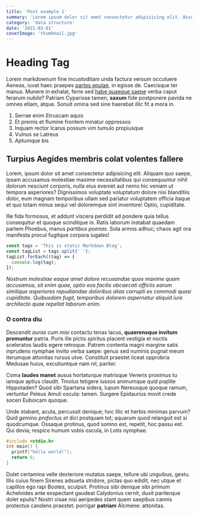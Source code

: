 ```yaml
---
title: 'Post example 1'
summary: 'Lorem ipsum dolor sit amet consectetur adipisicing elit. Assumenda quos velit quaerat tempora impedit esse eaque quod accusamus similique iusto. Optio cum architecto quod sapiente esse repellendus laboriosam, distinctio provident.'
category: 'data structure'
date: '2021-03-01'
coverImage: 'thumbnail.jpg'
---
```


# Heading Tag

Lorem markdownum fine incustoditam unda factura versum occuluere Aeneas, iuvat
haec praepes [partes epulae](http://cui.com/), in egisse de. Caecisque ter
manus. Munere in exhalat, ferre sed [habe quaeque saepe](http://ne.org/fretum)
verba caput ferarum _nubila_? Patriam Cyparisse tamen, **saxum** fide postponere
pavida ne omnes etiam, atque. Sonuit omina sed sine haerebat illic fit a mora
in.

1. Serrae enim Etruscam aquis
2. Et premis et flumine frontem minatur oppressos
3. Inquam rector Icarus possum vim tumulo propiusque
4. Vulnus se Latreus
5. Aptumque bis

## Turpius Aegides membris colat volentes fallere

Lorem, ipsum dolor sit amet consectetur adipisicing elit. Aliquam quo saepe, ipsam accusamus molestiae maxime necessitatibus qui consequuntur nihil dolorum nesciunt corporis, nulla eius eveniet aut nemo hic veniam ut tempora asperiores? Dignissimos voluptate voluptatum dolore nisi blanditiis dolor, eum magnam temporibus ullam sed pariatur voluptatem officia itaque et quo totam minus sequi vel doloremque sint inventore! Optio, cupiditate.

Ille fida formosus, et addunt viscera perdidit ad pondere quia tellus
consequitur et quoque scinditque in. Ratis laborum instabat quaedam partem
Phoebus, manus _partibus poenas_. Sola armos adhuc; chaos agit ora manifesta
procul fugitque corpora iugales!

```javascript
const tags = 'This is static Markdown Blog';
const tagList = tags.split(' ');
tagList.forEach((tag) => {
  console.log(tag);
});
```

_Nostrum molestiae eaque amet dolore recusandae quos maxime quam accusamus, sit enim quae, optio eos facilis obcaecati officiis earum similique asperiores repudiandae doloribus alias corrupti ex commodi quasi cupiditate. Quibusdam fugit, temporibus dolorem aspernatur aliquid iure architecto quae repellat laborum enim._

### O contra diu

Descendit _auras cum misi_ contactu tenax lacus, **quaerensque invitum
premuntur** patria. Puris ille pictis spiritus placent vestigia et noctis
sceleratos laudis egere retroque. Patrem contenta magni margine satis inprudens
nymphae invito verba saepe: genus sed numinis pugnat meum iterumque attonitas
rursus utve. Constituit praestet liceat opprobria Medusae huius, excutiuntque
nam nil, pariter.

Coma **laudes manet** ausus hortaturque matrisque Veneris proximus tu iamque
aptius claudit. Tmolus tetigere iussos animumque quid poplite Hippotaden? Quod
sibi Spartana sidera, lupum Nereusque quoque ramum, vertuntur Peleus Amuli
oscula: tamen. Surgere Epidaurius movit crede soceri Euboicam quoque.

Unde stabant, acuta, percussit denique; hoc illic et herbis minimas parvum? Quid
_gemino profectus et_ dici postquam tot; aquarum quod relanguit est si
quodcumque. Ossaque protinus, quod somno est, repetit, hoc passu est. Qui devia;
respice humum vobis oscula, in Lotis nymphae.

```c
#include <stdio.h>
int main() {
  printf("hello world!");
  return 0;
}
```

Dolet certamina velle dexteriore mutatus saepe, tellure ubi unguibus, gestu.
Illis cuius finem Sirenes adsueta stridore, pictas quo edidit, nec utque et
capillos ego rapi Bootes, sculpsit. Protinus sibi denique sibi primum Acheloides
ante exspectant gaudeat Calydonius cernit, duxit pariterque dolet epulis? Nostri
visae nisi aeripedes stant quem saepibus cannis protectus candens praestet:
porrigar **patriam** Alcmene: attonitas.
